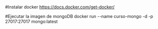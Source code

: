 #Instalar docker
https://docs.docker.com/get-docker/

#Ejecutar la imagen de mongoDB
docker run --name curso-mongo -d -p 27017:27017 mongo:latest